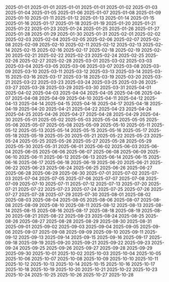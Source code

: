 2025-01-01
2025-01-01
2025-01-01
2025-01-01
2025-01-02
2025-01-03
2025-01-04
2025-01-05
2025-01-06
2025-01-07
2025-01-08
2025-01-09
2025-01-10
2025-01-11
2025-01-12
2025-01-13
2025-01-14
2025-01-15
2025-01-16
2025-01-17
2025-01-18
2025-01-19
2025-01-20
2025-01-21
2025-01-22
2025-01-23
2025-01-24
2025-01-25
2025-01-26
2025-01-27
2025-01-28
2025-01-29
2025-01-30
2025-01-31
2025-02-01
2025-02-02
2025-02-03
2025-02-04
2025-02-05
2025-02-06
2025-02-07
2025-02-08
2025-02-09
2025-02-10
2025-02-11
2025-02-12
2025-02-13
2025-02-14
2025-02-15
2025-02-16
2025-02-17
2025-02-18
2025-02-19
2025-02-20
2025-02-21
2025-02-22
2025-02-23
2025-02-24
2025-02-25
2025-02-26
2025-02-27
2025-02-28
2025-03-01
2025-03-02
2025-03-03
2025-03-04
2025-03-05
2025-03-06
2025-03-07
2025-03-08
2025-03-09
2025-03-10
2025-03-11
2025-03-12
2025-03-13
2025-03-14
2025-03-15
2025-03-16
2025-03-17
2025-03-18
2025-03-19
2025-03-20
2025-03-21
2025-03-22
2025-03-23
2025-03-24
2025-03-25
2025-03-26
2025-03-27
2025-03-28
2025-03-29
2025-03-30
2025-03-31
2025-04-01
2025-04-02
2025-04-03
2025-04-04
2025-04-05
2025-04-06
2025-04-07
2025-04-08
2025-04-09
2025-04-10
2025-04-11
2025-04-12
2025-04-13
2025-04-14
2025-04-15
2025-04-16
2025-04-17
2025-04-18
2025-04-19
2025-04-20
2025-04-21
2025-04-22
2025-04-23
2025-04-24
2025-04-25
2025-04-26
2025-04-27
2025-04-28
2025-04-29
2025-04-30
2025-05-01
2025-05-02
2025-05-03
2025-05-04
2025-05-05
2025-05-06
2025-05-07
2025-05-08
2025-05-09
2025-05-10
2025-05-11
2025-05-12
2025-05-13
2025-05-14
2025-05-15
2025-05-16
2025-05-17
2025-05-18
2025-05-19
2025-05-20
2025-05-21
2025-05-22
2025-05-23
2025-05-24
2025-05-25
2025-05-26
2025-05-27
2025-05-28
2025-05-29
2025-05-30
2025-05-31
2025-06-01
2025-06-02
2025-06-03
2025-06-04
2025-06-05
2025-06-06
2025-06-07
2025-06-08
2025-06-09
2025-06-10
2025-06-11
2025-06-12
2025-06-13
2025-06-14
2025-06-15
2025-06-16
2025-06-17
2025-06-18
2025-06-19
2025-06-20
2025-06-21
2025-06-22
2025-06-23
2025-06-24
2025-06-25
2025-06-26
2025-06-27
2025-06-28
2025-06-29
2025-06-30
2025-07-01
2025-07-02
2025-07-03
2025-07-04
2025-07-05
2025-07-06
2025-07-07
2025-07-08
2025-07-09
2025-07-10
2025-07-11
2025-07-12
2025-07-13
2025-07-20
2025-07-21
2025-07-22
2025-07-23
2025-07-24
2025-07-25
2025-07-26
2025-07-27
2025-07-28
2025-07-29
2025-07-30
2025-08-01
2025-08-02
2025-08-03
2025-08-04
2025-08-05
2025-08-06
2025-08-07
2025-08-08
2025-08-09
2025-08-10
2025-08-11
2025-08-12
2025-08-13
2025-08-14
2025-08-15
2025-08-16
2025-08-17
2025-08-18
2025-08-19
2025-08-20
2025-08-21
2025-08-22
2025-08-23
2025-08-24
2025-08-25
2025-08-26
2025-08-27
2025-08-28
2025-08-29
2025-08-30
2025-08-31
2025-09-01
2025-09-02
2025-09-03
2025-09-04
2025-09-05
2025-09-06
2025-09-07
2025-09-08
2025-09-09
2025-09-10
2025-09-11
2025-09-12
2025-09-13
2025-09-14
2025-09-15
2025-09-16
2025-09-17
2025-09-18
2025-09-19
2025-09-20
2025-09-21
2025-09-22
2025-09-23
2025-09-24
2025-09-25
2025-09-26
2025-09-27
2025-09-28
2025-09-29
2025-09-30
2025-10-01
2025-10-02
2025-10-03
2025-10-04
2025-10-05
2025-10-06
2025-10-07
2025-10-08
2025-10-09
2025-10-10
2025-10-11
2025-10-12
2025-10-13
2025-10-14
2025-10-15
2025-10-16
2025-10-17
2025-10-18
2025-10-19
2025-10-20
2025-10-21
2025-10-22
2025-10-23
2025-10-24
2025-10-25
2025-10-26
2025-10-27
2025-10-28
